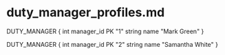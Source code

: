 # duty_manager_profiles.md

DUTY_MANAGER { 
    int manager_id PK "1" 
    string name "Mark Green" 
}

DUTY_MANAGER { 
    int manager_id PK "2" 
    string name "Samantha White" 
}